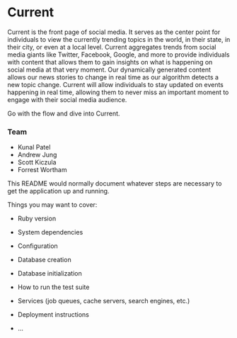 # Current

Current is the front page of social media. It serves as the center point for individuals to view the currently trending topics in the world, in their state, in their city, or even at a local level. Current aggregates trends from social media giants like Twitter, Facebook, Google, and more to provide individuals with content that allows them to gain insights on what is happening on social media at that very moment. Our dynamically generated content allows our news stories to change in real time as our algorithm detects a new topic change. Current will allow individuals to stay updated on events happening in real time, allowing them to never miss an important moment to engage with their social media audience.

Go with the flow and dive into Current. 

### Team

- Kunal Patel
- Andrew Jung
- Scott Kiczula
- Forrest Wortham


This README would normally document whatever steps are necessary to get the
application up and running.

Things you may want to cover:

* Ruby version

* System dependencies

* Configuration

* Database creation

* Database initialization

* How to run the test suite

* Services (job queues, cache servers, search engines, etc.)

* Deployment instructions

* ...
